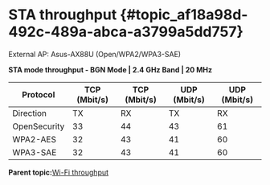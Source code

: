 # STA throughput {#topic_af18a98d-492c-489a-abca-a3799a5dd757}

External AP: Asus-AX88U \(Open/WPA2/WPA3-SAE\)

**STA mode throughput - BGN Mode | 2.4 GHz Band | 20 MHz**

|Protocol|TCP \(Mbit/s\)|TCP \(Mbit/s\)|UDP \(Mbit/s\)|UDP \(Mbit/s\)|
|--------|--------------|--------------|--------------|--------------|
|Direction|TX|RX|TX|RX|
|OpenSecurity|33|44|43|61|
|WPA2-AES|32|43|41|60|
|WPA3-SAE|32|43|41|60|

**Parent topic:**[Wi-Fi throughput](../topics/wi-fi_throughput_05.md)

